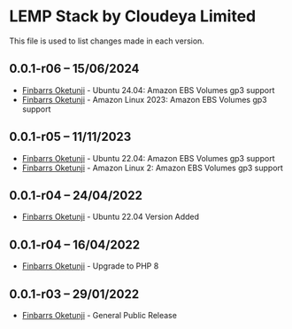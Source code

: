 LEMP Stack by Cloudeya Limited
==============================

This file is used to list changes made in each version.

0.0.1-r06 – 15/06/2024
-----
- [Finbarrs Oketunji](https://finbarrs.eu) - Ubuntu 24.04: Amazon EBS Volumes gp3 support
- [Finbarrs Oketunji](https://finbarrs.eu) - Amazon Linux 2023: Amazon EBS Volumes gp3 support

0.0.1-r05 – 11/11/2023
-----
- [Finbarrs Oketunji](https://finbarrs.eu) - Ubuntu 22.04: Amazon EBS Volumes gp3 support
- [Finbarrs Oketunji](https://finbarrs.eu) - Amazon Linux 2: Amazon EBS Volumes gp3 support

0.0.1-r04 – 24/04/2022
-----
- [Finbarrs Oketunji](https://finbarrs.eu) - Ubuntu 22.04 Version Added

0.0.1-r04 – 16/04/2022
-----
- [Finbarrs Oketunji](https://finbarrs.eu) - Upgrade to PHP 8

0.0.1-r03 – 29/01/2022
-----
- [Finbarrs Oketunji](https://finbarrs.eu) - General Public Release